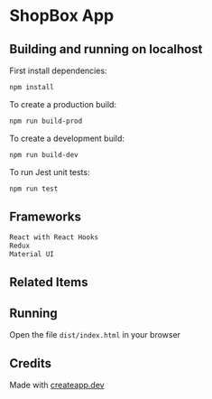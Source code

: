 # ShopBox App

## Building and running on localhost

First install dependencies:

```sh
npm install
```

To create a production build:

```sh
npm run build-prod
```

To create a development build:

```sh
npm run build-dev
```

To run Jest unit tests:

```sh
npm run test
```

## Frameworks

```sh
React with React Hooks
Redux
Material UI
```

## Related Items


## Running

Open the file `dist/index.html` in your browser

## Credits

Made with [createapp.dev](https://createapp.dev/)


